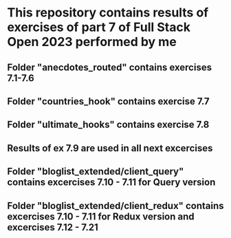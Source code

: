 # This repository contains results of exercises of part 7 of Full Stack Open 2023 performed by me

## Folder "anecdotes_routed" contains exercises 7.1-7.6

## Folder "countries_hook" contains exercise 7.7

## Folder "ultimate_hooks" contains exercise 7.8

## Results of ex 7.9 are used in all next excercises

## Folder "bloglist_extended/client_query" contains excercises 7.10 - 7.11 for Query version

## Folder "bloglist_extended/client_redux" contains excercises 7.10 - 7.11 for Redux version and excercises 7.12 - 7.21
